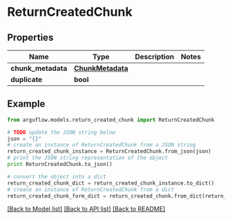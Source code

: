 # ReturnCreatedChunk


## Properties

Name | Type | Description | Notes
------------ | ------------- | ------------- | -------------
**chunk_metadata** | [**ChunkMetadata**](ChunkMetadata.md) |  | 
**duplicate** | **bool** |  | 

## Example

```python
from arguflow.models.return_created_chunk import ReturnCreatedChunk

# TODO update the JSON string below
json = "{}"
# create an instance of ReturnCreatedChunk from a JSON string
return_created_chunk_instance = ReturnCreatedChunk.from_json(json)
# print the JSON string representation of the object
print ReturnCreatedChunk.to_json()

# convert the object into a dict
return_created_chunk_dict = return_created_chunk_instance.to_dict()
# create an instance of ReturnCreatedChunk from a dict
return_created_chunk_form_dict = return_created_chunk.from_dict(return_created_chunk_dict)
```
[[Back to Model list]](../README.md#documentation-for-models) [[Back to API list]](../README.md#documentation-for-api-endpoints) [[Back to README]](../README.md)



